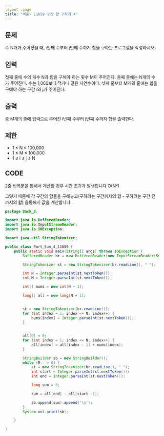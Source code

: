 ```yaml
---
layout :page
title: "백준- 11659 구간 합 구하기 4"
---
```


## 문제

수 N개가 주어졌을 때, i번째 수부터 j번째 수까지 합을 구하는 프로그램을 작성하시오.

## 입력

첫째 줄에 수의 개수 N과 합을 구해야 하는 횟수 M이 주어진다. 둘째 줄에는 N개의 수가 주어진다. 수는 1,000보다 작거나 같은 자연수이다. 셋째 줄부터 M개의 줄에는 합을 구해야 하는 구간 i와 j가 주어진다.

## 출력

총 M개의 줄에 입력으로 주어진 i번째 수부터 j번째 수까지 합을 출력한다.





## 제한

- 1 ≤ N ≤ 100,000
- 1 ≤ M ≤ 100,000
- 1 ≤ i ≤ j ≤ N



## CODE

2중 반복문을 통해서 계산할 경우 시간 초과가 발생합니다 O(N²)

그렇기 때문에  각 구간의 합들을 구해놓고(구하려는 구간까지의 합 -  구하려는 구간 전까지의 합) 을통해서 값을 계산합니다.

```java
package Back_3;

import java.io.BufferedReader;
import java.io.InputStreamReader;
import java.io.IOException;

import java.util.StringTokenizer;

public class Part_Sum_4_11659 {
	public static void main(String[] args) throws IOException {
		BufferedReader br = new BufferedReader(new InputStreamReader(System.in));

		StringTokenizer st = new StringTokenizer(br.readLine(), " ");

		int N = Integer.parseInt(st.nextToken());
		int M = Integer.parseInt(st.nextToken());

		int[] nums = new int[N + 1];

		long[] all = new long[N + 1];

		
		st = new StringTokenizer(br.readLine());
		for (int index = 1; index <= N; index++) {
			nums[index] = Integer.parseInt(st.nextToken());
		}

		
		all[0] = 0;
		for (int index = 1; index <= N; index++) {
			all[index] = all[index - 1] + nums[index];
		}

		StringBuilder sb = new StringBuilder();
		while (M-- > 0) {
			st = new StringTokenizer(br.readLine(), " ");
			int start = Integer.parseInt(st.nextToken());
			int end = Integer.parseInt(st.nextToken());

			long sum = 0;

			sum = all[end] - all[start -1];

			sb.append(sum).append('\n');
		}
		System.out.print(sb);

	}

}

```

